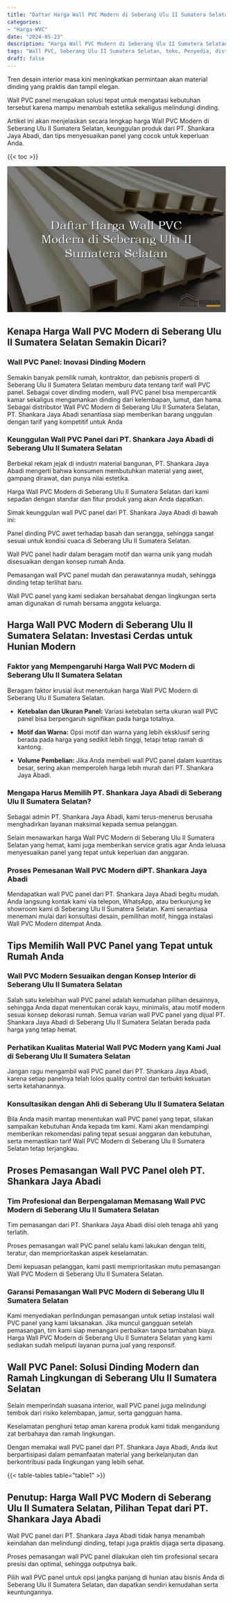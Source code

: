 ```yaml
---
title: "Daftar Harga Wall PVC Modern di Seberang Ulu II Sumatera Selatan"
categories: 
- "Harga-WVC"
date: "2024-05-23"
description: "Harga Wall PVC Modern di Seberang Ulu II Sumatera Selatan bagi rumah, office, serta gerai. Panel terbaik, pilihan motif, pilihan warna modern, beserta servis instalasi oleh tenaga ahli berpengalaman serta garansi resmi!|Layanan penjualan Wall PVC Modern di Seberang Ulu II Sumatera Selatan bagi keperluan rumah, office, maupun toko, dengan material berkualitas dan instalasi oleh tim ahli serta kepastian resmi.|Alternatif Wall PVC Modern di Seberang Ulu II Sumatera Selatan yang terpercaya bagi hunian, kantor, dan ritel, bersama produk terbaik dan instalasi ditangani oleh tenaga ahli profesional serta garansi resmi.|Distribusi Wall PVC Modern di Seberang Ulu II Sumatera Selatan bagi rumah, office, serta ritel, dengan produk terbaik dan pemasangan dikerjakan oleh tenaga ahli ahli, lengkap beserta garansi resmi.}"
tags: "Wall PVC, Seberang Ulu II Sumatera Selatan, toko, Penyedia, distributor"
draft: false
---
```


Tren desain interior masa kini meningkatkan permintaan akan material dinding yang praktis dan tampil elegan.

Wall PVC panel merupakan solusi tepat untuk mengatasi kebutuhan tersebut karena mampu menambah estetika sekaligus melindungi dinding.

Artikel ini akan menjelaskan secara lengkap harga Wall PVC Modern di Seberang Ulu II Sumatera Selatan, keunggulan produk dari PT. Shankara Jaya Abadi, dan tips menyesuaikan panel yang cocok untuk keperluan Anda.

{{< toc >}}

![Daftar Harga Wall PVC Modern di Seberang Ulu II Sumatera Selatan](/images/Harga-WVC/Daftar-Harga-Wall-PVC-Modern-di-Seberang-Ulu-II-Sumatera-Selatan.png)


## Kenapa Harga Wall PVC Modern di Seberang Ulu II Sumatera Selatan Semakin Dicari?

### Wall PVC Panel: Inovasi Dinding Modern

Semakin banyak pemilik rumah, kontraktor, dan pebisnis properti di Seberang Ulu II Sumatera Selatan memburu data tentang tarif wall PVC panel. Sebagai cover dinding modern, wall PVC panel bisa mempercantik kamar sekaligus mengamankan dinding dari kelembapan, lumut, dan hama. Sebagai distributor Wall PVC Modern di Seberang Ulu II Sumatera Selatan, PT. Shankara Jaya Abadi senantiasa siap memberikan barang unggulan dengan tarif yang kompetitif untuk Anda

### Keunggulan Wall PVC Panel dari PT. Shankara Jaya Abadi di Seberang Ulu II Sumatera Selatan

Berbekal rekam jejak di industri material bangunan, PT. Shankara Jaya Abadi mengerti bahwa konsumen membutuhkan material yang awet, gampang dirawat, dan punya nilai estetika.

Harga Wall PVC Modern di Seberang Ulu II Sumatera Selatan dari kami sepadan dengan standar dan fitur produk yang akan Anda dapatkan.

Simak keunggulan wall PVC panel dari PT. Shankara Jaya Abadi di bawah ini:

Panel dinding PVC awet terhadap basah dan serangga, sehingga sangat sesuai untuk kondisi cuaca di Seberang Ulu II Sumatera Selatan.

Wall PVC panel hadir dalam beragam motif dan warna unik yang mudah disesuaikan dengan konsep rumah Anda.

Pemasangan wall PVC panel mudah dan perawatannya mudah, sehingga dinding tetap terlihat baru.

Wall PVC panel yang kami sediakan bersahabat dengan lingkungan serta aman digunakan di rumah bersama anggota keluarga.

## Harga Wall PVC Modern di Seberang Ulu II Sumatera Selatan: Investasi Cerdas untuk Hunian Modern

### Faktor yang Mempengaruhi Harga Wall PVC Modern di Seberang Ulu II Sumatera Selatan

Beragam faktor krusial ikut menentukan harga Wall PVC Modern di Seberang Ulu II Sumatera Selatan.

- **Ketebalan dan Ukuran Panel:** Variasi ketebalan serta ukuran wall PVC panel bisa berpengaruh signifikan pada harga totalnya.

- **Motif dan Warna:** Opsi motif dan warna yang lebih eksklusif sering berada pada harga yang sedikit lebih tinggi, tetapi tetap ramah di kantong.

- **Volume Pembelian:** Jika Anda membeli wall PVC panel dalam kuantitas besar, sering akan memperoleh harga lebih murah dari PT. Shankara Jaya Abadi.

### Mengapa Harus Memilih PT. Shankara Jaya Abadi di Seberang Ulu II Sumatera Selatan?

Sebagai admin PT. Shankara Jaya Abadi, kami terus-menerus berusaha menghadirkan layanan maksimal kepada semua pelanggan.

Selain menawarkan harga Wall PVC Modern di Seberang Ulu II Sumatera Selatan yang hemat, kami juga memberikan service gratis agar Anda leluasa menyesuaikan panel yang tepat untuk keperluan dan anggaran.

### Proses Pemesanan Wall PVC Modern diPT. Shankara Jaya Abadi

Mendapatkan wall PVC panel dari PT. Shankara Jaya Abadi begitu mudah. Anda langsung kontak kami via telepon, WhatsApp, atau berkunjung ke showroom kami di Seberang Ulu II Sumatera Selatan. Kami senantiasa menemani mulai dari konsultasi desain, pemilihan motif, hingga instalasi Wall PVC Modern ditempat Anda.

## Tips Memilih Wall PVC Panel yang Tepat untuk Rumah Anda

### Wall PVC Modern Sesuaikan dengan Konsep Interior di Seberang Ulu II Sumatera Selatan

Salah satu kelebihan wall PVC panel adalah kemudahan pilihan desainnya, sehingga Anda dapat menentukan corak kayu, minimalis, atau motif modern sesuai konsep dekorasi rumah. Semua varian wall PVC panel yang dijual PT. Shankara Jaya Abadi di Seberang Ulu II Sumatera Selatan berada pada harga yang tetap hemat.

### Perhatikan Kualitas Material Wall PVC Modern yang Kami Jual di Seberang Ulu II Sumatera Selatan

Jangan ragu mengambil wall PVC panel dari PT. Shankara Jaya Abadi, karena setiap panelnya telah lolos quality control dan terbukti kekuatan serta ketahanannya.

### Konsultasikan dengan Ahli di Seberang Ulu II Sumatera Selatan

Bila Anda masih mantap menentukan wall PVC panel yang tepat, silakan sampaikan kebutuhan Anda kepada tim kami. Kami akan mendampingi memberikan rekomendasi paling tepat sesuai anggaran dan kebutuhan, serta memastikan tarif Wall PVC Modern di Seberang Ulu II Sumatera Selatan tetap terjangkau.

## Proses Pemasangan Wall PVC Panel oleh PT. Shankara Jaya Abadi

### Tim Profesional dan Berpengalaman Memasang Wall PVC Modern di Seberang Ulu II Sumatera Selatan

Tim pemasangan dari PT. Shankara Jaya Abadi diisi oleh tenaga ahli yang terlatih.

Proses pemasangan wall PVC panel selalu kami lakukan dengan teliti, teratur, dan memprioritaskan aspek keselamatan.

Demi kepuasan pelanggan, kami pasti memprioritaskan mutu pemasangan Wall PVC Modern di Seberang Ulu II Sumatera Selatan.

### Garansi Pemasangan Wall PVC Modern di Seberang Ulu II Sumatera Selatan

Kami menyediakan perlindungan pemasangan untuk setiap instalasi wall PVC panel yang kami laksanakan. Jika muncul gangguan setelah pemasangan, tim kami siap menangani perbaikan tanpa tambahan biaya. Harga Wall PVC Modern di Seberang Ulu II Sumatera Selatan yang kami sediakan sudah meliputi layanan purna jual yang responsif.

## Wall PVC Panel: Solusi Dinding Modern dan Ramah Lingkungan di Seberang Ulu II Sumatera Selatan

Selain memperindah suasana interior, wall PVC panel juga melindungi tembok dari risiko kelembapan, jamur, serta gangguan hama.

Keselamatan penghuni tetap aman karena produk kami tidak mengandung zat berbahaya dan ramah lingkungan.

Dengan memakai wall PVC panel dari PT. Shankara Jaya Abadi, Anda ikut berpartisipasi dalam pemanfaatan material yang berkelanjutan dan berkontribusi pada lingkungan yang lebih sehat.

{{< table-tables table="table1" >}}

## Penutup: Harga Wall PVC Modern di Seberang Ulu II Sumatera Selatan, Pilihan Tepat dari PT. Shankara Jaya Abadi

Wall PVC panel dari PT. Shankara Jaya Abadi tidak hanya menambah keindahan dan melindungi dinding, tetapi juga praktis dijaga serta dipasang.

Proses pemasangan wall PVC panel dilakukan oleh tim profesional secara presisi dan optimal, sehingga outputnya baik.

Pilih wall PVC panel untuk opsi jangka panjang di hunian atau bisnis Anda di Seberang Ulu II Sumatera Selatan, dan dapatkan sendiri kemudahan serta keuntungannya.
